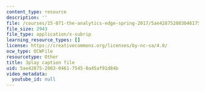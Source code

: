 ```yaml
---
content_type: resource
description: ''
file: /courses/15-071-the-analytics-edge-spring-2017/5ae428752803046175450a45af91d84b_m0Yce2rtZJ8.srt
file_size: 2943
file_type: application/x-subrip
learning_resource_types: []
license: https://creativecommons.org/licenses/by-nc-sa/4.0/
ocw_type: OCWFile
resourcetype: Other
title: 3play caption file
uid: 5ae42875-2803-0461-7545-0a45af91d84b
video_metadata:
  youtube_id: null
---
```

